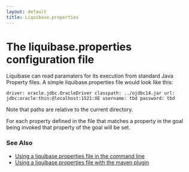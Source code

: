 ```yaml
---
layout: default
title: Liquibase.properties
---
```


# The liquibase.properties configuration file #

Liquibase can read paramaters for its execution from standard Java Property files. A simple liquibase.properties file would look like this:

``
driver: oracle.jdbc.OracleDriver
classpath: ../ojdbc14.jar
url: jdbc:oracle:thin:@localhost:1521:XE
username: tbd
password: tbd
``

Note that paths are relative to the current directory.

For each property defined in the file that matches a property in the goal being invoked that property of the goal will be set.

### See Also ###
   * [Using a liquibase.properties file in the command  line](command_line.html#using_a_liquibase.properties_file)
   * [Using a liquibase.properties file with the maven plugin](maven/index.html#using_configuration_property_files)